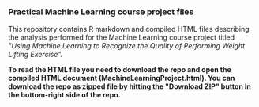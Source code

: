 ### Practical Machine Learning course project files

This repository contains R markdown and compiled HTML files describing the analysis performed for the Machine Learning course project titled *"Using Machine Learning to Recognize the Quality of Performing Weight Lifting Exercise".*

**To read the HTML file you need to download the repo and open the compiled HTML document (MachineLearningProject.html). You can download the repo as zipped file by hitting the "Download ZIP" button in the bottom-right side of the repo.**
